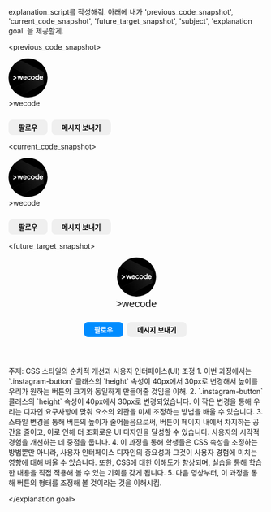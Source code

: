 explanation_script를 작성해줘. 아래에 내가 'previous_code_snapshot', 'current_code_snapshot',
'future_target_snapshot', 'subject', 'explanation goal' 을 제공할게.

<previous_code_snapshot>
<!DOCTYPE html>
<html lang="en">

<head>
  <title> My First Instagram </title>
  <style>
    img {
      width: 77px;
      height: 77px;
      border-radius: 50%;
    }

    div {
      font-family: Arial;
      font-size: 20px;
    }

    .instagram-button {
      height: 40px;
    }
  </style>
</head>

<body>
  <img src="./instagram-profile.jpg" alt="profile-picture" />
  <div>
    >wecode
  </div>
  <button class="instagram-button"> 팔로우 </button>
  <button class="instagram-button"> 메시지 보내기</button>
</body>

</html>
</previous_code_snapshot>

<current_code_snapshot>
<!DOCTYPE html>
<html lang="en">

<head>
  <title> My First Instagram </title>
  <style>
    img {
      width: 77px;
      height: 77px;
      border-radius: 50%;
    }

    div {
      font-family: Arial;
      font-size: 20px;
    }

    .instagram-button {
      height: 30px;
    }
  </style>
</head>

<body>
  <img src="./instagram-profile.jpg" alt="profile-picture" />
  <div>
    >wecode
  </div>
  <button class="instagram-button"> 팔로우 </button>
  <button class="instagram-button"> 메시지 보내기</button>
</body>

</html>
</current_code_snapshot>

<future_target_snapshot>
<!DOCTYPE html>
<html lang="en">

<head>
  <title> My First Instagram </title>
  <style>
    .profile-image {
      width: 77px;
      height: 77px;
      border-radius: 50%;
      display: inline-block;
    }

    .user-info {
      display: inline-block;
      padding-left: 28px;
    }

    .user-name {
      font-family: Arial;
      font-size: 20px;
    }

    .instagram-button {
      height: 30px;
      border-radius: 8px;
      border: none;
      font-weight: bold;
      margin-top: 24px;
      margin-right: 4px;
      padding: 4px 20px;
    }

    .follow-button {
      color: white;
      background-color: rgb(0, 140, 255);
    }
  </style>
</head>

<body>
  <header class="profile-wrapper">
    <img class="profile-image" src="./instagram-profile.jpg" alt="profile-picture" />
    <section class="user-info">
      <div class="user-name">
        >wecode
      </div>
      <button class="instagram-button follow-button"> 팔로우 </button>
      <button class="instagram-button"> 메시지 보내기</button>
    </section>
  </header>
</body>

</html>
</future_target_snapshot>

<subject>  </subject>

<explanation goal> 
<subject> 주제: CSS 스타일의 순차적 개선과 사용자 인터페이스(UI) 조정 </subject>

<explanation goal>
1. 이번 과정에서는 `.instagram-button` 클래스의 `height` 속성이 40px에서 30px로 변경해서 높이를 우리가 원하는 버튼의 크기와 동일하게 만들어줄 것임을 이해.
2. `.instagram-button` 클래스의 `height` 속성이 40px에서 30px로 변경되었습니다. 이 작은 변경을 통해 우리는 디자인 요구사항에 맞춰 요소의 외관을 미세 조정하는 방법을 배울 수 있습니다.
3. 스타일 변경을 통해 버튼의 높이가 줄어들음으로써, 버튼이 페이지 내에서 차지하는 공간을 줄이고, 이로 인해 더 조화로운 UI 디자인을 달성할 수 있습니다. 사용자의 시각적 경험을 개선하는 데 중점을 둡니다.
4. 이 과정을 통해 학생들은 CSS 속성을 조정하는 방법뿐만 아니라, 사용자 인터페이스 디자인의 중요성과 그것이 사용자 경험에 미치는 영향에 대해 배울 수 있습니다. 또한, CSS에 대한 이해도가 향상되며, 실습을 통해 학습한 내용을 직접 적용해 볼 수 있는 기회를 갖게 됩니다.
5. 다음 영상부터, 이 과정을 통해 버튼의 형태를 조정해 볼 것이라는 것을 이해시킴.

</explanation goal>

<script tone>

유치원 선생님처럼 친절하고 따뜻한 말투, 초보자에게 수업을 하기 위해 기초적인 내용까지 꼼꼼히 설명하고 넘어가는 선생님같은 말투. 하나라도 더 알려주고 싶어하는 멘토의 마음가짐을 가지고 있어요. "~합니다"체가 아니라 "~해요"체를 전체 문단의 70%이상 으로 구성하는 것이 좋아요.

</script tone>